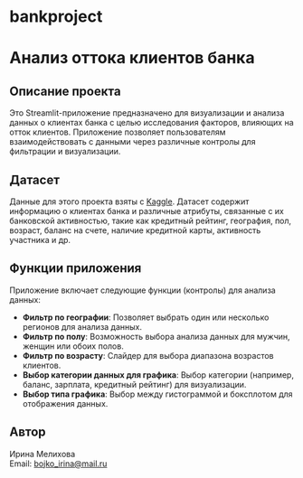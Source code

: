# bankproject
# Анализ оттока клиентов банка

## Описание проекта
Это Streamlit-приложение предназначено для визуализации и анализа данных о клиентах банка с целью исследования факторов, влияющих на отток клиентов. Приложение позволяет пользователям взаимодействовать с данными через различные контролы для фильтрации и визуализации.

## Датасет
Данные для этого проекта взяты с [Kaggle](https://www.kaggle.com/datasets/radheshyamkollipara/bank-customer-churn). Датасет содержит информацию о клиентах банка и различные атрибуты, связанные с их банковской активностью, такие как кредитный рейтинг, география, пол, возраст, баланс на счете, наличие кредитной карты, активность участника и др.

## Функции приложения
Приложение включает следующие функции (контролы) для анализа данных:
- **Фильтр по географии**: Позволяет выбрать один или несколько регионов для анализа данных.
- **Фильтр по полу**: Возможность выбора анализа данных для мужчин, женщин или обоих полов.
- **Фильтр по возрасту**: Слайдер для выбора диапазона возрастов клиентов.
- **Выбор категории данных для графика**: Выбор категории (например, баланс, зарплата, кредитный рейтинг) для визуализации.
- **Выбор типа графика**: Выбор между гистограммой и боксплотом для отображения данных.

## Автор
Ирина Мелихова  
Email: [bojko_irina@mail.ru](mailto:bojko_irina@mail.ru)
 
